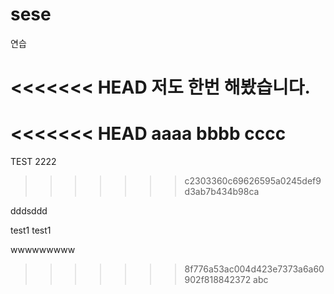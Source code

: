 # sese
연습

<<<<<<< HEAD
저도 한번 해봤습니다.
=======
<<<<<<< HEAD
aaaa
bbbb
cccc
=======
TEST
2222
>>>>>>> c2303360c69626595a0245def9d3ab7b434b98ca


dddsddd


test1
test1

wwwwwwwww
>>>>>>> 8f776a53ac004d423e7373a6a60902f818842372
abc